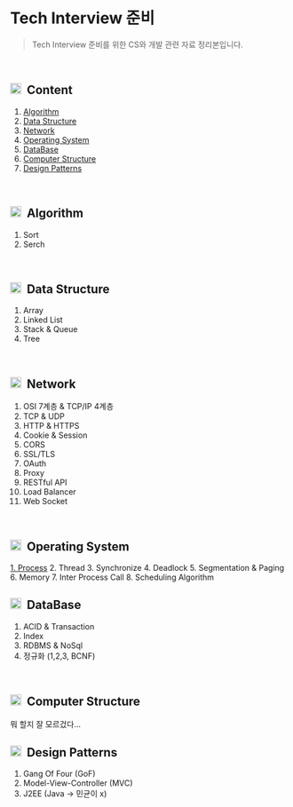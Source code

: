 # Tech Interview 준비

> Tech Interview 준비를 위한 CS와 개발 관련 자료 정리본입니다.
<br/>

## <img src="https://user-images.githubusercontent.com/29935137/198951789-663962ea-73e9-49b6-b418-cfe24d698433.svg" width="20px" height="20px"> &nbsp;Content
1. <a href="#algorithm"> Algorithm </a>
2. <a href="#data_structure"> Data Structure </a>
3. <a href="#network"> Network </a>
4. <a href="#os"> Operating System </a>
5. <a href="#db"> DataBase </a>
6. <a href="#computer_structure"> Computer Structure </a>
7. <a href="#design_pattern"> Design Patterns </a>
<br/>

<div id="algorithm"/>

## <img src="https://user-images.githubusercontent.com/29935137/198954604-52cbd384-fadb-4cd9-82ba-b19dafa779cb.svg" width="20px" height="20px"> &nbsp;Algorithm
1. Sort
2. Serch
<br/>

<div id="data_structure"/>

## <img src="https://user-images.githubusercontent.com/29935137/198954607-299d69e0-4197-4c66-96be-7c20cc49ff88.svg" width="20px" height="20px"> &nbsp;Data Structure
1. Array
2. Linked List
3. Stack & Queue
4. Tree
<br/>

<div id="network"/>

## <img src="https://user-images.githubusercontent.com/29935137/198954608-5103824c-db9b-42a0-ae6e-1a009828de8f.svg" width="20px" height="20px"> &nbsp;Network
1. OSI 7계층 & TCP/IP 4계층
2. TCP & UDP
3. HTTP & HTTPS
4. Cookie & Session
5. CORS
6. SSL/TLS
7. OAuth
8. Proxy
9. RESTful API
10. Load Balancer
11. Web Socket
<br/>

<div id="os"/>

## <img src="https://user-images.githubusercontent.com/29935137/198955235-600d7719-346c-44c6-8aa4-cfddc61b77bf.svg" width="20px" height="20px"> &nbsp;Operating System
[1. Process](https://github.com/anmyeondo/Tech_Study/blob/main/OS/Process.md)
2. Thread
3. Synchronize
4. Deadlock
5. Segmentation & Paging
6. Memory
7. Inter Process Call
8. Scheduling Algorithm
<br/>

<div id="db"/>

## <img src="https://user-images.githubusercontent.com/29935137/198954770-9d19588b-82a1-4375-b09e-050c96779012.svg" width="20px" height="20px"> &nbsp;DataBase
1. ACID & Transaction
2. Index
3. RDBMS & NoSql
4. 정규화 (1,2,3, BCNF)
<br/>

<div id="computer_structure"/>

## <img src="https://user-images.githubusercontent.com/29935137/198954764-3e25656f-cf5b-413c-ac46-d4d694f684d4.svg" width="20px" height="20px"> &nbsp;Computer Structure
뭐 할지 잘 모르겄다...
<br/>

<div id="design_pattern"/>

## <img src="https://user-images.githubusercontent.com/29935137/198955416-b3f360ee-fa58-45e2-b4ea-85a0a53d6cac.svg" width="20px" height="20px"> &nbsp;Design Patterns
1. Gang Of Four (GoF)
2. Model-View-Controller (MVC)
3. J2EE (Java -> 민균이 x)
<br/>
